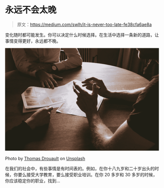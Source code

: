 # 永远不会太晚

> 原文：<https://medium.com/swlh/it-is-never-too-late-fe38cfa6ae8a>

变化随时都可能发生。你可以决定什么时候选择。在生活中选择一条新的道路，让事情变得更好，永远都不晚。

![](img/3b454959a3988231eb9d15cabc404f40.png)

Photo by [Thomas Drouault](https://unsplash.com/photos/IBUcu_9vXJc?utm_source=unsplash&utm_medium=referral&utm_content=creditCopyText) on [Unsplash](https://unsplash.com/search/photos/deal?utm_source=unsplash&utm_medium=referral&utm_content=creditCopyText)

在我们的社会中，有些事情是有时间表的。例如，在你十八九岁和二十岁出头的时候，你要么接受大学教育，要么接受职业培训。在你 20 多岁和 30 多岁的时候，你应该稳定你的职业，找到…